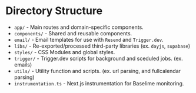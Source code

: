 # Directory Structure

- `app/` - Main routes and domain-specific components.
- `components/` - Shared and reusable components.
- `email/` - Email templates for use with `Resend` and `Trigger.dev`.
- `libs/` - Re-exported/processed third-party libraries (ex. `dayjs`, `supabase`)
- `styles/` - CSS Modules and global styles.
- `trigger/` - Trigger.dev scripts for background and sceduled jobs. (ex. emails)
- `utils/` - Utility function and scripts. (ex. url parsing, and fullcalendar parsing)
- `instrumentation.ts` - Next.js instrumentation for Baselime monitoring.
